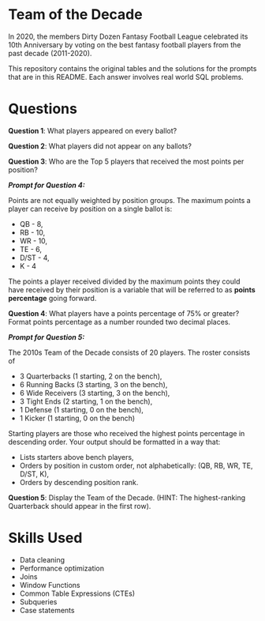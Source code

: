 # Team of the Decade
In 2020, the members Dirty Dozen Fantasy Football League celebrated its 10th Anniversary by voting on the best fantasy football players from the past decade (2011-2020).

This repository contains the original tables and the solutions for the prompts that are in this README. Each answer involves real world SQL problems.

# Questions
**Question 1**: What players appeared on every ballot?

**Question 2**: What players did not appear on any ballots?

**Question 3**: Who are the Top 5 players that received the most points per position?

**_Prompt for Question 4:_**

Points are not equally weighted by position groups. The maximum points a player can receive by position on a single ballot is:
- QB - 8,
- RB - 10,
- WR - 10,
- TE - 6,
- D/ST - 4,
- K - 4

The points a player received divided by the maximum points they could have received by their position is a variable that will be referred to as **points percentage** going forward.

**Question 4**: What players have a points percentage of 75% or greater? Format points percentage as a number rounded two decimal places.

**_Prompt for Question 5:_**

The 2010s Team of the Decade consists of 20 players. The roster consists of 
- 3 Quarterbacks (1 starting, 2 on the bench),
- 6 Running Backs (3 starting, 3 on the bench),
- 6 Wide Receivers (3 starting, 3 on the bench),
- 3 Tight Ends (2 starting, 1 on the bench),
- 1 Defense (1 starting, 0 on the bench),
- 1 Kicker (1 starting, 0 on the bench)

Starting players are those who received the highest points percentage in descending order. Your output should be formatted in a way that:
- Lists starters above bench players,
- Orders by position in custom order, not alphabetically: (QB, RB, WR, TE, D/ST, K),
- Orders by descending position rank.

**Question 5**: Display the Team of the Decade. (HINT: The highest-ranking Quarterback should appear in the first row).

# Skills Used
- Data cleaning
- Performance optimization
- Joins
- Window Functions
- Common Table Expressions (CTEs)
- Subqueries
- Case statements
